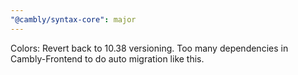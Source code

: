 ```yaml
---
"@cambly/syntax-core": major
---
```


Colors: Revert back to 10.38 versioning. Too many dependencies in Cambly-Frontend to do auto migration like this.

